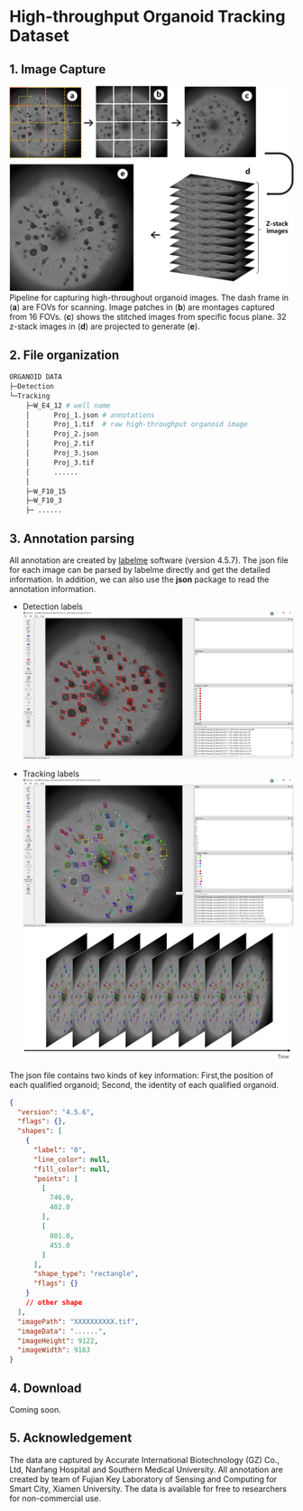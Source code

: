 # High-throughput Organoid Tracking Dataset

## 1. Image Capture
![pipline](./images/pipline.jpg)
Pipeline for capturing high-throughout organoid images. The dash frame in (**a**) are FOVs for scanning. Image patches in (**b**) are montages captured from 16 FOVs. (**c**) shows the stitched images from specific focus plane. 32 z-stack images in (**d**) are projected to generate (**e**).

## 2. File organization
``` bash
ORGANOID DATA
├─Detection
└─Tracking 
    ├─W_E4_12 # well name
    │      Proj_1.json # annotations
    │      Proj_1.tif  # raw high-throughput organoid image
    │      Proj_2.json
    │      Proj_2.tif
    │      Proj_3.json
    │      Proj_3.tif
    │      ......
    │
    ├─W_F10_15
    ├─W_F10_3
    ├─ ......
```
## 3. Annotation parsing
All annotation are created by [labelme](https://github.com/wkentaro/labelme)  software (version 4.5.7). The json file for each image can be parsed by labelme directly and get the detailed information. In addition, we can also use the **json** package to read the annotation information.
- Detection labels
![](./images/detection.png)

- Tracking labels
  ![](./images/tracking.png)
  ![](./images/tracking2.png)

The json file contains two kinds of key information: First,the position of each qualified organoid; Second, the identity of each qualified organoid.
```json
{
  "version": "4.5.6",
  "flags": {},
  "shapes": [
    {
      "label": "0",
      "line_color": null,
      "fill_color": null,
      "points": [
        [
          746.0,
          402.0
        ],
        [
          801.0,
          455.0
        ]
      ],
      "shape_type": "rectangle",
      "flags": {}
    }
    // other shape
  ],
  "imagePath": "XXXXXXXXXX.tif",
  "imageData": "......",
  "imageHeight": 9122,
  "imageWidth": 9163
}
```


## 4. Download
Coming soon.

## 5. Acknowledgement
The data are captured by Accurate International Biotechnology (GZ) Co., Ltd, Nanfang Hospital and Southern Medical University. All annotation are created by team of Fujian Key Laboratory of Sensing and Computing for Smart City, Xiamen University. The data is available for free to researchers for non-commercial use.
